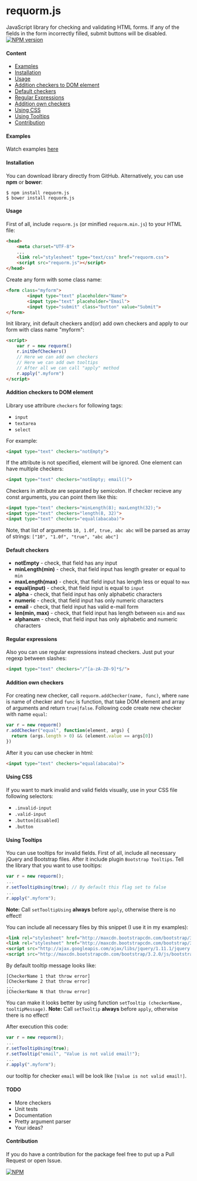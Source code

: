 requorm.js
==========

JavaScript library for checking and validating HTML forms. If any of the fields in the form incorrectly filled, submit buttons will be disabled. [![NPM version](https://badge.fury.io/js/requorm.js.svg)](http://badge.fury.io/js/requorm.js)

#### Content
* [Examples](#examples)
* [Installation](#install)
* [Usage](#usage)
* [Addition checkers to DOM element](#addition-checkers-to-dom-element)
* [Default checkers](#default-checkers)
* [Regular Expressions](#regular-expressions)
* [Addition own checkers](#addition-own-checkers)
* [Using CSS](#using-css)
* [Using Tooltips](#using-tooltips)
* [Contribution](#contribution)

#### Examples
Watch examples [here](http://asaskevich.github.io/requorm.js)

#### Installation
You can download library directly from GitHub. Alternatively, you can use **npm** or **bower**:
```shell
$ npm install requorm.js
$ bower install requorm.js
```

#### Usage
First of all, include `requorm.js` (or minified `requorm.min.js`) to your HTML file:
```html
<head>
    <meta charset="UTF-8">
    ...
    <link rel="stylesheet" type="text/css" href="requorm.css">
    <script src="requorm.js"></script>
</head>
```
Create any form with some class name:
```html
<form class="myform">
        <input type="text" placeholder="Name">
        <input type="text" placeholder="Email">
        <input type="submit" class="button" value="Submit">
</form>
```
Init library, init default checkers and(or) add own checkers and apply to our form with class name "myform":
```html
<script>
    var r = new requorm()
    r.initDefCheckers()
    // Here we can add own checkers
    // Here we can add own tooltips
    // After all we can call "apply" method
    r.apply(".myform")
</script>
```

#### Addition checkers to DOM element
Library use attribure `checkers` for following tags:
* `input`
* `textarea`
* `select`

For example:
```html
<input type="text" checkers="notEmpty">
```
If the attribute is not specified, element will be ignored. One element can have multiple checkers:
```html
<input type="text" checkers="notEmpty; email()">
```
Checkers in attribute are separated by semicolon. If checker recieve any const arguments, you can point them like this:
```html
<input type="text" checkers="minLength(8); maxLength(32);">
<input type="text" checkers="length(8, 32)">
<input type="text" checkers="equal(abacaba)">
```
Note, that list of arguments `10, 1.0f, true, abc abc` will be parsed as array of strings: `["10", "1.0f", "true", "abc abc"]`

#### Default checkers
- **notEmpty** - check, that field has any input
- **minLength(min)** - check, that field input has length greater or equal to `min`
- **maxLength(max)** - check, that field input has length less or equal to `max`
- **equal(input)** - check, that field input is equal to `input`
- **alpha** - check, that field input has only alphabetic characters
- **numeric** - check, that field input has only numeric characters
- **email** - check, that field input has valid e-mail form
- **len(min, max)** - check, that field input has length between `min` and `max`
- **alphanum** - check, that field input has only alphabetic and numeric characters

#### Regular expressions
Also you can use regular expressions instead checkers. Just put your regexp between slashes:
````html
<input type="text" checkers="/^[a-zA-Z0-9]*$/">
````

#### Addition own checkers
For creating new checker, call `requorm.addChecker(name, func)`, where `name` is name of checker and `func` is function, that take DOM element and array of arguments and return `true|false`. Following code create new checker with name `equal`:
```javascript
var r = new requorm()
r.addChecker("equal", function(element, args) {
  return (args.length > 0) && (element.value == args[0])
})
```
After it you can use checker in html:
```html
<input type="text" checkers="equal(abacaba)">
```

#### Using CSS
If you want to mark invalid and valid fields visually, use in your CSS file following selectors:
* `.invalid-input`
* `.valid-input`
* `.button[disabled]`
* `.button`

#### Using Tooltips
You can use tooltips for invalid fields. First of all, include all necessary jQuery and Bootstrap files. After it include plugin `Bootstrap Tooltips`. Tell the library that you want to use tooltips:
```javascript
var r = new requorm();
...
r.setTooltipUsing(true); // By default this flag set to false
...
r.apply(".myform");
```
**Note:** Call `setTooltipUsing` **always** before `apply`, otherwise there is no effect!

You can include all necessary files by this snippet (I use it in my examples):
```html
<link rel="stylesheet" href="http://maxcdn.bootstrapcdn.com/bootstrap/3.2.0/css/bootstrap.min.css">
<link rel="stylesheet" href="http://maxcdn.bootstrapcdn.com/bootstrap/3.2.0/css/bootstrap-theme.min.css">
<script src="http://ajax.googleapis.com/ajax/libs/jquery/1.11.1/jquery.min.js"></script>
<script src="http://maxcdn.bootstrapcdn.com/bootstrap/3.2.0/js/bootstrap.min.js"></script>
```
By default tooltip message looks like:
```
[CheckerName 1 that throw error]
[CheckerName 2 that throw error]
...
[CheckerName N that throw error]
```
You can make it looks better by using function `setTooltip (checkerName, tooltipMessage)`.
**Note:** Call `setTooltip` **always** before `apply`, otherwise there is no effect!

After execution this code:
```javascript
var r = new requorm();
...
r.setTooltipUsing(true); 
r.setTooltip("email", "Value is not valid email!");
...
r.apply(".myform");
```
our tooltip for checker `email` will be look like `[Value is not valid email!]`.

#### TODO
* More checkers
* Unit tests
* Documentation
* Pretty argument parser
* Your ideas?

#### Contribution
If you do have a contribution for the package feel free to put up a Pull Request or open Issue.

[![NPM](https://nodei.co/npm/requorm.js.png?downloads=true)](https://nodei.co/npm/requorm.js/)
